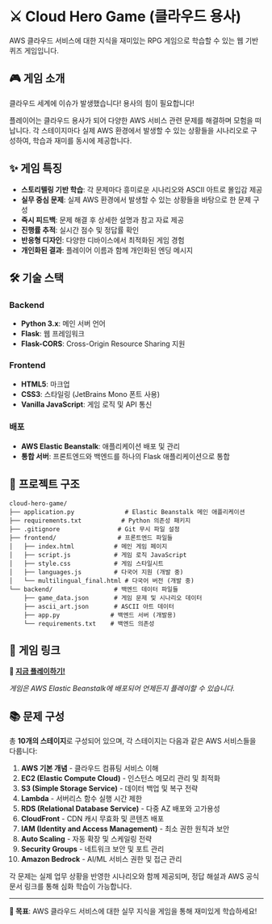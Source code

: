 # ⚔️ Cloud Hero Game (클라우드 용사)

AWS 클라우드 서비스에 대한 지식을 재미있는 RPG 게임으로 학습할 수 있는 웹 기반 퀴즈 게임입니다.

## 🎮 게임 소개

클라우드 세계에 이슈가 발생했습니다! 용사의 힘이 필요합니다!

플레이어는 클라우드 용사가 되어 다양한 AWS 서비스 관련 문제를 해결하며 모험을 떠납니다. 각 스테이지마다 실제 AWS 환경에서 발생할 수 있는 상황들을 시나리오로 구성하여, 학습과 재미를 동시에 제공합니다.

## ✨ 게임 특징

- **스토리텔링 기반 학습**: 각 문제마다 흥미로운 시나리오와 ASCII 아트로 몰입감 제공
- **실무 중심 문제**: 실제 AWS 환경에서 발생할 수 있는 상황들을 바탕으로 한 문제 구성
- **즉시 피드백**: 문제 해결 후 상세한 설명과 참고 자료 제공
- **진행률 추적**: 실시간 점수 및 정답률 확인
- **반응형 디자인**: 다양한 디바이스에서 최적화된 게임 경험
- **개인화된 결과**: 플레이어 이름과 함께 개인화된 엔딩 메시지

## 🛠 기술 스택

### Backend
- **Python 3.x**: 메인 서버 언어
- **Flask**: 웹 프레임워크
- **Flask-CORS**: Cross-Origin Resource Sharing 지원

### Frontend
- **HTML5**: 마크업
- **CSS3**: 스타일링 (JetBrains Mono 폰트 사용)
- **Vanilla JavaScript**: 게임 로직 및 API 통신

### 배포
- **AWS Elastic Beanstalk**: 애플리케이션 배포 및 관리
- **통합 서버**: 프론트엔드와 백엔드를 하나의 Flask 애플리케이션으로 통합

## 📁 프로젝트 구조

```
cloud-hero-game/
├── application.py              # Elastic Beanstalk 메인 애플리케이션
├── requirements.txt           # Python 의존성 패키지
├── .gitignore                # Git 무시 파일 설정
├── frontend/                 # 프론트엔드 파일들
│   ├── index.html           # 메인 게임 페이지
│   ├── script.js            # 게임 로직 JavaScript
│   ├── style.css            # 게임 스타일시트
│   ├── languages.js         # 다국어 지원 (개발 중)
│   └── multilingual_final.html # 다국어 버전 (개발 중)
└── backend/                 # 백엔드 데이터 파일들
    ├── game_data.json       # 게임 문제 및 시나리오 데이터
    ├── ascii_art.json       # ASCII 아트 데이터
    ├── app.py              # 백엔드 서버 (개발용)
    └── requirements.txt    # 백엔드 의존성
```

## 🚀 게임 링크

**🎯 [지금 플레이하기!](https://cloud-hero.site/)**

*게임은 AWS Elastic Beanstalk에 배포되어 언제든지 플레이할 수 있습니다.*

## 📚 문제 구성

총 **10개의 스테이지**로 구성되어 있으며, 각 스테이지는 다음과 같은 AWS 서비스들을 다룹니다:

1. **AWS 기본 개념** - 클라우드 컴퓨팅 서비스 이해
2. **EC2 (Elastic Compute Cloud)** - 인스턴스 메모리 관리 및 최적화
3. **S3 (Simple Storage Service)** - 데이터 백업 및 복구 전략
4. **Lambda** - 서버리스 함수 실행 시간 제한
5. **RDS (Relational Database Service)** - 다중 AZ 배포와 고가용성
6. **CloudFront** - CDN 캐시 무효화 및 콘텐츠 배포
7. **IAM (Identity and Access Management)** - 최소 권한 원칙과 보안
8. **Auto Scaling** - 자동 확장 및 스케일링 전략
9. **Security Groups** - 네트워크 보안 및 포트 관리
10. **Amazon Bedrock** - AI/ML 서비스 권한 및 접근 관리

각 문제는 실제 업무 상황을 반영한 시나리오와 함께 제공되며, 정답 해설과 AWS 공식 문서 링크를 통해 심화 학습이 가능합니다.

---

**🎯 목표**: AWS 클라우드 서비스에 대한 실무 지식을 게임을 통해 재미있게 학습하세요!
